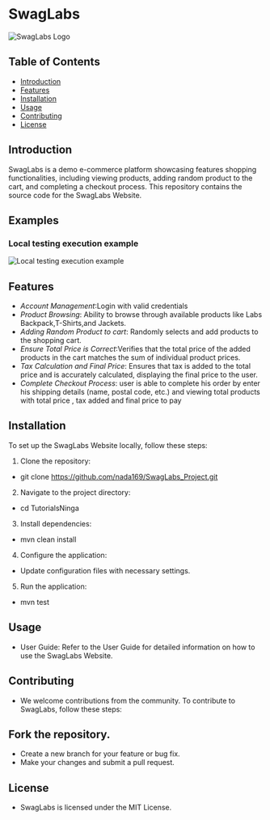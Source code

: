 # SwagLabs

![SwagLabs Logo](https://www.saucedemo.com/v1/img/Login_Bot_graphic.png)

## Table of Contents

- [Introduction](#introduction)
- [Features](#features)
- [Installation](#installation)
- [Usage](#usage)
- [Contributing](#contributing)
- [License](#license)

## Introduction

SwagLabs is a demo e-commerce platform showcasing features shopping functionalities, including viewing products, adding
random product to the cart, and completing a checkout process.
This repository contains the source code for the SwagLabs Website.

## Examples

### Local testing execution example

![Local testing execution example](sequentialexcuetion.gif)

## Features

- *Account Management*:Login with valid credentials
- *Product Browsing*: Ability to browse through available products like Labs Backpack,T-Shirts,and Jackets.
- *Adding Random Product to cart*: Randomly selects and add products to the shopping cart.
- *Ensure Total Price is Correct*:Verifies that the total price of the added products in the cart matches the sum of
  individual product prices.
- *Tax Calculation and Final Price*: Ensures that tax is added to the total price and is accurately calculated,
  displaying the final price to the user.
- *Complete Checkout Process*: user is able to complete his order by enter his shipping details (name, postal code,
  etc.) and viewing total products with total price , tax added and final price to pay

## Installation

To set up the SwagLabs Website locally, follow these steps:

1. Clone the repository:

* git clone https://github.com/nada169/SwagLabs_Project.git

2. Navigate to the project directory:

* cd TutorialsNinga

3. Install dependencies:

* mvn clean install

4. Configure the application:

* Update configuration files with necessary settings.

5. Run the application:

* mvn test

## Usage

* User Guide: Refer to the User Guide for detailed information on how to use the SwagLabs Website.

## Contributing

* We welcome contributions from the community. To contribute to SwagLabs, follow these steps:

## Fork the repository.

* Create a new branch for your feature or bug fix.
* Make your changes and submit a pull request.

## License

* SwagLabs is licensed under the MIT License.